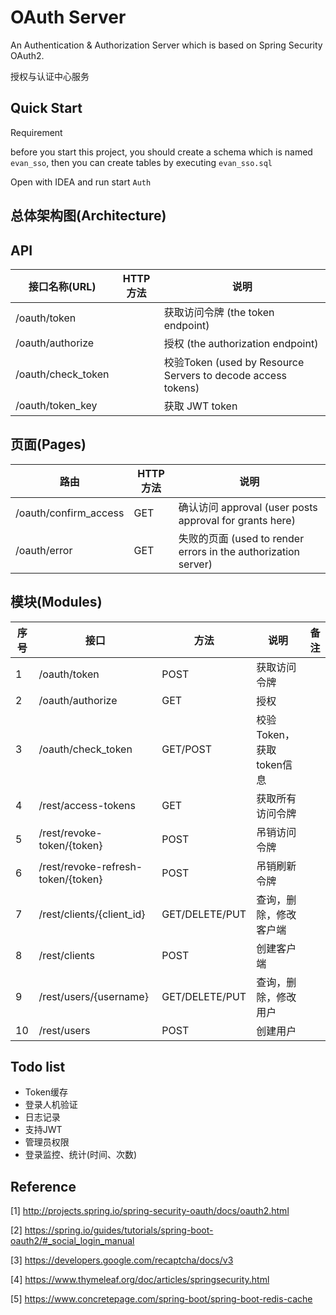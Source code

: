 # OAuth Server 

An Authentication & Authorization Server which is based on Spring Security OAuth2.

授权与认证中心服务


## Quick Start

Requirement

before you start this project, you should create a schema which is named `evan_sso`, then you can create tables by executing `evan_sso.sql`

Open with IDEA and run start `Auth`

## 总体架构图(Architecture)


## API

接口名称(URL) | HTTP方法 | 说明 
-------- | -------- | -------- 
/oauth/token | | 获取访问令牌  (the token endpoint)
/oauth/authorize | | 授权 (the authorization endpoint)
/oauth/check_token | |校验Token  (used by Resource Servers to decode access tokens)
/oauth/token_key | |获取 JWT token


## 页面(Pages)

路由 | HTTP方法 | 说明 
-------- | -------- | -------- 
/oauth/confirm_access |GET |确认访问 approval (user posts approval for grants here)
/oauth/error |GET | 失败的页面 (used to render errors in the authorization server)


## 模块(Modules)

序号 | 接口 | 方法 | 说明 | 备注
---  | ---  | ---  | ---  | ----
1  | /oauth/token | POST | 获取访问令牌 | 
2  | /oauth/authorize | GET | 授权 | 
3  | /oauth/check_token | GET/POST | 校验Token，获取token信息 | 
4  | /rest/access-tokens | GET | 获取所有访问令牌 | 
5  | /rest/revoke-token/{token} | POST | 吊销访问令牌 | 
6  | /rest/revoke-refresh-token/{token} | POST | 吊销刷新令牌 | 
7  | /rest/clients/{client_id} | GET/DELETE/PUT | 查询，删除，修改客户端 | 
8  | /rest/clients | POST | 创建客户端 | 
9  | /rest/users/{username} | GET/DELETE/PUT | 查询，删除，修改用户 | 
10  | /rest/users | POST | 创建用户 | 




## Todo list

- Token缓存
- 登录人机验证
- 日志记录
- 支持JWT
- 管理员权限
- 登录监控、统计(时间、次数)


## Reference

[1] http://projects.spring.io/spring-security-oauth/docs/oauth2.html

[2] https://spring.io/guides/tutorials/spring-boot-oauth2/#_social_login_manual

[3] https://developers.google.com/recaptcha/docs/v3

[4] https://www.thymeleaf.org/doc/articles/springsecurity.html

[5] https://www.concretepage.com/spring-boot/spring-boot-redis-cache
